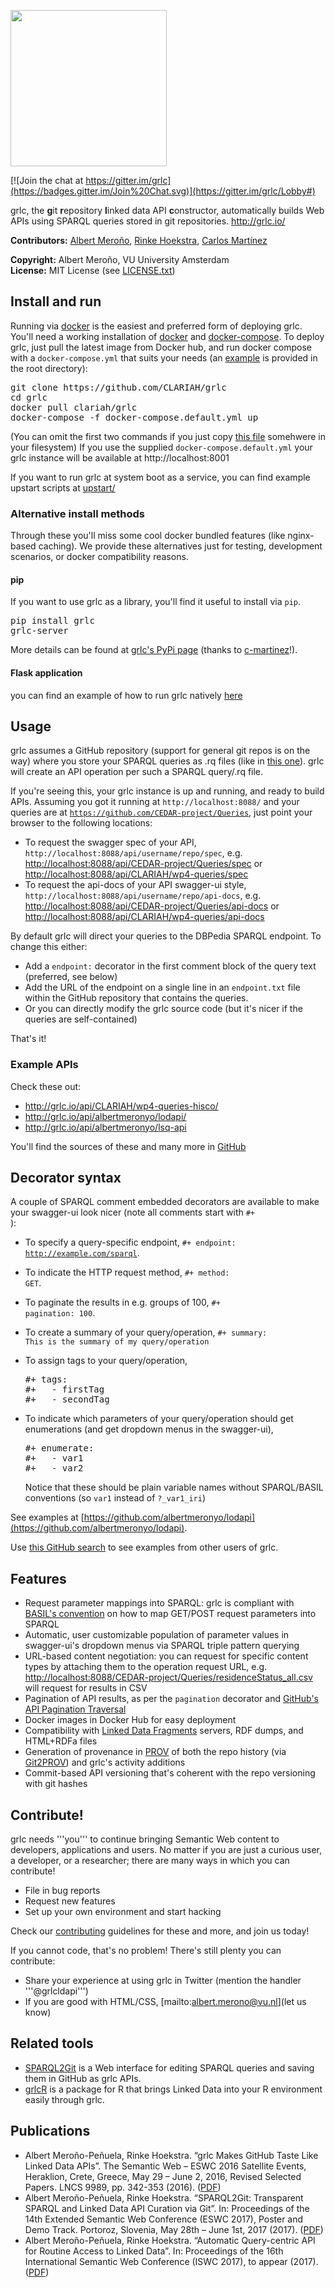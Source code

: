 <p algin="center"><img src="https://raw.githubusercontent.com/CLARIAH/grlc/master/src/static/grlc_logo_01.png" width="250px"></p>

[![Join the chat at https://gitter.im/grlc](https://badges.gitter.im/Join%20Chat.svg)](https://gitter.im/grlc/Lobby#)

grlc, the <b>g</b>it <b>r</b>epository <b>l</b>inked data API <b>c</b>onstructor, automatically builds Web APIs using SPARQL queries stored in git repositories. http://grlc.io/

**Contributors:**	[Albert Meroño](https://github.com/albertmeronyo), [Rinke Hoekstra](https://github.com/RinkeHoekstra), [Carlos Martínez](https://github.com/c-martinez)

**Copyright:**	Albert Meroño, VU University Amsterdam  
**License:**	MIT License (see [LICENSE.txt](LICENSE.txt))

## Install and run

Running via [docker](https://www.docker.com/) is the easiest and preferred form of deploying grlc. You'll need a working installation of [docker](https://www.docker.com/) and [docker-compose](https://docs.docker.com/compose/). To deploy grlc, just pull the latest image from Docker hub, and run docker compose with a `docker-compose.yml` that suits your needs (an [example](docker-compose.default.yml) is provided in the root directory):

<pre>
git clone https://github.com/CLARIAH/grlc
cd grlc
docker pull clariah/grlc
docker-compose -f docker-compose.default.yml up
</pre>

(You can omit the first two commands if you just copy [this file](docker-compose.default.yml) somehwere in your filesystem)
If you use the supplied `docker-compose.default.yml` your grlc instance will be available at http://localhost:8001

If you want to run grlc at system boot as a service, you can find example upstart scripts at [upstart/](upstart/grlc-docker.conf)

### Alternative install methods

Through these you'll miss some cool docker bundled features (like nginx-based caching). We provide these alternatives just for testing, development scenarios, or docker compatibility reasons.

#### pip

If you want to use grlc as a library, you'll find it useful to install via `pip`.

<pre>
pip install grlc
grlc-server
</pre>

More details can be found at [grlc's PyPi page](https://pypi.python.org/pypi/grlc/1.0) (thanks to [c-martinez](https://github.com/c-martinez)!).

#### Flask application

 you can find an example of how to run grlc natively [here](https://github.com/CLARIAH/grlc/blob/master/docker-build/entrypoint.sh#L20)

## Usage

grlc assumes a GitHub repository (support for general git repos is on the way) where you store your SPARQL queries as .rq files (like in [this one](https://github.com/CEDAR-project/Queries)). grlc will create an API operation per such a SPARQL query/.rq file.

If you're seeing this, your grlc instance is up and running, and ready to build APIs. Assuming you got it running at <code>http://localhost:8088/</code> and your queries are at <code>https://github.com/CEDAR-project/Queries</code>, just point your browser to the following locations:

- To request the swagger spec of your API, <code>http://localhost:8088/api/username/repo/spec</code>, e.g. [http://localhost:8088/api/CEDAR-project/Queries/spec](http://localhost:8088/api/CEDAR-project/Queries/spec) or [http://localhost:8088/api/CLARIAH/wp4-queries/spec](http://localhost:8088/api/CLARIAH/wp4-queries/spec)
- To request the api-docs of your API swagger-ui style, <code>http://localhost:8088/api/username/repo/api-docs</code>, e.g. [http://localhost:8088/api/CEDAR-project/Queries/api-docs](http://localhost:8088/api/CEDAR-project/Queries/api-docs) or [http://localhost:8088/api/CLARIAH/wp4-queries/api-docs](http://localhost:8088/api/CLARIAH/wp4-queries/api-docs)

By default grlc will direct your queries to the DBPedia SPARQL endpoint. To change this either:

* Add a `endpoint:` decorator in the first comment block of the query text (preferred, see below)
* Add the URL of the endpoint on a single line in an `endpoint.txt` file within the GitHub repository that contains the queries.
* Or you can directly modify the grlc source code (but it's nicer if the queries are self-contained)

That's it!

### Example APIs

Check these out:

- http://grlc.io/api/CLARIAH/wp4-queries-hisco/
- http://grlc.io/api/albertmeronyo/lodapi/
- http://grlc.io/api/albertmeronyo/lsq-api

You'll find the sources of these and many more in [GitHub](https://github.com/search?o=desc&q=endpoint+summary+language%3ASPARQL&s=indexed&type=Code&utf8=%E2%9C%93)

## Decorator syntax
A couple of SPARQL comment embedded decorators are available to make your swagger-ui look nicer (note all comments start with <code>#+ </code>):

- To specify a query-specific endpoint, <code>#+ endpoint: http://example.com/sparql</code>.
- To indicate the HTTP request method, <code>#+ method: GET</code>.
- To paginate the results in e.g. groups of 100, <code>#+ pagination: 100</code>.
- To create a summary of your query/operation, <code>#+ summary: This is the summary of my query/operation</code>
- To assign tags to your query/operation,
    <pre>&#35;+ tags:
  &#35;+   - firstTag
  &#35;+   - secondTag</pre>
- To indicate which parameters of your query/operation should get enumerations (and get dropdown menus in the swagger-ui),
    <pre>&#35;+ enumerate:
  &#35;+   - var1
  &#35;+   - var2</pre>

  Notice that these should be plain variable names without SPARQL/BASIL conventions (so `var1` instead of `?_var1_iri`)

See examples at [https://github.com/albertmeronyo/lodapi](https://github.com/albertmeronyo/lodapi).

Use [this GitHub search](https://github.com/search?q=endpoint+summary+language%3ASPARQL&type=Code&utf8=%E2%9C%93) to see examples from other users of grlc.

## Features

- Request parameter mappings into SPARQL: grlc is compliant with [BASIL's convention](https://github.com/the-open-university/basil/wiki/SPARQL-variable-name-convention-for-WEB-API-parameters-mapping) on how to map GET/POST request parameters into SPARQL
- Automatic, user customizable population of parameter values in swagger-ui's dropdown menus via SPARQL triple pattern querying
- URL-based content negotiation: you can request for specific content types by attaching them to the operation request URL, e.g. [http://localhost:8088/CEDAR-project/Queries/residenceStatus_all.csv](http://localhost:8088/CEDAR-project/Queries/residenceStatus_all.csv) will request for results in CSV
- Pagination of API results, as per the `pagination` decorator and [GitHub's API Pagination Traversal](https://developer.github.com/guides/traversing-with-pagination/)
- Docker images in Docker Hub for easy deployment
- Compatibility with [Linked Data Fragments](http://linkeddatafragments.org/) servers, RDF dumps, and HTML+RDFa files
- Generation of provenance in [PROV](https://www.w3.org/TR/prov-primer/) of both the repo history (via [Git2PROV](https://github.com/IDLabResearch/Git2PROV)) and grlc's activity additions
- Commit-based API versioning that's coherent with the repo versioning with git hashes

## Contribute!

grlc needs '''you''' to continue bringing Semantic Web content to developers, applications and users. No matter if you are just a curious user, a developer, or a researcher; there are many ways in which you can contribute!

- File in bug reports
- Request new features
- Set up your own environment and start hacking

Check our [contributing](CONTRIBUTING.md) guidelines for these and more, and join us today!

If you cannot code, that's no problem! There's still plenty you can contribute:

- Share your experience at using grlc in Twitter (mention the handler '''@grlcldapi''')
- If you are good with HTML/CSS, [mailto:albert.merono@vu.nl](let us know)


## Related tools

- [SPARQL2Git](https://github.com/albertmeronyo/SPARQL2Git) is a Web interface for editing SPARQL queries and saving them in GitHub as grlc APIs.
- [grlcR](https://github.com/CLARIAH/grlcR) is a package for R that brings Linked Data into your R environment easily through grlc.

## Publications

- Albert Meroño-Peñuela, Rinke Hoekstra. “grlc Makes GitHub Taste Like Linked Data APIs”. The Semantic Web – ESWC 2016 Satellite Events, Heraklion, Crete, Greece, May 29 – June 2, 2016, Revised Selected Papers. LNCS 9989, pp. 342-353 (2016). ([PDF](https://link.springer.com/content/pdf/10.1007%2F978-3-319-47602-5_48.pdf))
- Albert Meroño-Peñuela, Rinke Hoekstra. “SPARQL2Git: Transparent SPARQL and Linked Data API Curation via Git”. In: Proceedings of the 14th Extended Semantic Web Conference (ESWC 2017), Poster and Demo Track. Portoroz, Slovenia, May 28th – June 1st, 2017 (2017). ([PDF](https://www.albertmeronyo.org/wp-content/uploads/2017/04/sparql2git-transparent-sparql-4.pdf))
- Albert Meroño-Peñuela, Rinke Hoekstra. “Automatic Query-centric API for Routine Access to Linked Data”. In: Proceedings of the 16th International Semantic Web Conference (ISWC 2017), to appear (2017). ([PDF](https://www.albertmeronyo.org/wp-content/uploads/2017/07/ISWC2017_paper_430.pdf))
